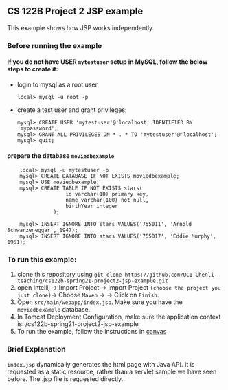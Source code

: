 ## CS 122B Project 2 JSP example

This example shows how JSP works independently.

### Before running the example
#### If you do not have USER `mytestuser` setup in MySQL, follow the below steps to create it:

 - login to mysql as a root user 
    ```
    local> mysql -u root -p
    ```

 - create a test user and grant privileges:
    ```
    mysql> CREATE USER 'mytestuser'@'localhost' IDENTIFIED BY 'mypassword';
    mysql> GRANT ALL PRIVILEGES ON * . * TO 'mytestuser'@'localhost';
    mysql> quit;
    ```

#### prepare the database `moviedbexample`
 
```    
    local> mysql -u mytestuser -p
    mysql> CREATE DATABASE IF NOT EXISTS moviedbexample;
    mysql> USE moviedbexample;
    mysql> CREATE TABLE IF NOT EXISTS stars(
                   id varchar(10) primary key,
                   name varchar(100) not null,
                   birthYear integer
               );
    
    mysql> INSERT IGNORE INTO stars VALUES('755011', 'Arnold Schwarzeneggar', 1947);
    mysql> INSERT IGNORE INTO stars VALUES('755017', 'Eddie Murphy', 1961);
```    
### To run this example: 
1. clone this repository using `git clone https://github.com/UCI-Chenli-teaching/cs122b-spring21-project2-jsp-example.git`
2. open Intellij -> Import Project -> Import Project `(choose the project you just clone)`-> Choose `Maven` -> -> Click on `Finish`.
3. Open `src/main/webapp/index.jsp`. Make sure you have the `moviedbexample` database.
4. In Tomcat Deployment Configuration, make sure the application context is: /cs122b-spring21-project2-jsp-example
5. To run the example, follow the instructions in [canvas](https://canvas.eee.uci.edu/courses/36596/pages/intellij-idea-tomcat-configuration)

### Brief Explanation
`index.jsp` dynamically generates the html page with Java API. It is requested as a static resource, rather than a servlet sample we have seen before.
The .jsp file is requested directly.
